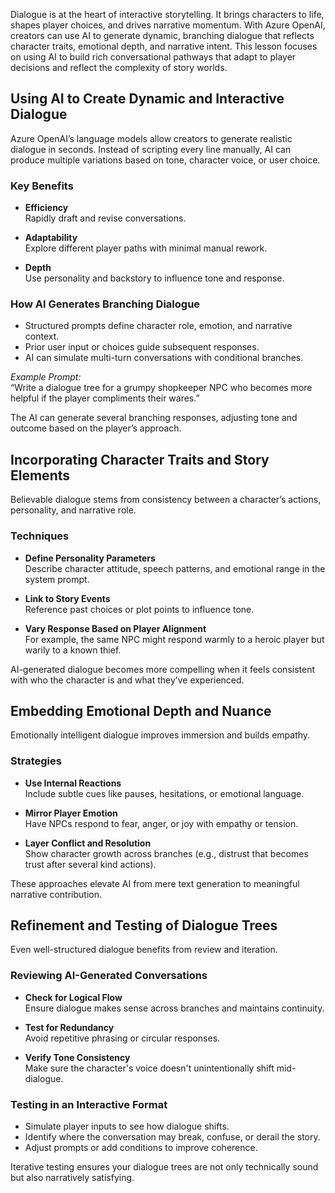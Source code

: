 Dialogue is at the heart of interactive storytelling. It brings characters to life, shapes player choices, and drives narrative momentum. With Azure OpenAI, creators can use AI to generate dynamic, branching dialogue that reflects character traits, emotional depth, and narrative intent. This lesson focuses on using AI to build rich conversational pathways that adapt to player decisions and reflect the complexity of story worlds.

## Using AI to Create Dynamic and Interactive Dialogue

Azure OpenAI’s language models allow creators to generate realistic dialogue in seconds. Instead of scripting every line manually, AI can produce multiple variations based on tone, character voice, or user choice.

### Key Benefits

- **Efficiency**  
  Rapidly draft and revise conversations.

- **Adaptability**  
  Explore different player paths with minimal manual rework.

- **Depth**  
  Use personality and backstory to influence tone and response.

### How AI Generates Branching Dialogue

- Structured prompts define character role, emotion, and narrative context.
- Prior user input or choices guide subsequent responses.
- AI can simulate multi-turn conversations with conditional branches.

*Example Prompt:*  
“Write a dialogue tree for a grumpy shopkeeper NPC who becomes more helpful if the player compliments their wares.”

The AI can generate several branching responses, adjusting tone and outcome based on the player’s approach.

## Incorporating Character Traits and Story Elements

Believable dialogue stems from consistency between a character’s actions, personality, and narrative role.

### Techniques

- **Define Personality Parameters**  
  Describe character attitude, speech patterns, and emotional range in the system prompt.

- **Link to Story Events**  
  Reference past choices or plot points to influence tone.

- **Vary Response Based on Player Alignment**  
  For example, the same NPC might respond warmly to a heroic player but warily to a known thief.

AI-generated dialogue becomes more compelling when it feels consistent with who the character is and what they’ve experienced.

## Embedding Emotional Depth and Nuance

Emotionally intelligent dialogue improves immersion and builds empathy.

### Strategies

- **Use Internal Reactions**  
  Include subtle cues like pauses, hesitations, or emotional language.

- **Mirror Player Emotion**  
  Have NPCs respond to fear, anger, or joy with empathy or tension.

- **Layer Conflict and Resolution**  
  Show character growth across branches (e.g., distrust that becomes trust after several kind actions).

These approaches elevate AI from mere text generation to meaningful narrative contribution.

## Refinement and Testing of Dialogue Trees

Even well-structured dialogue benefits from review and iteration.

### Reviewing AI-Generated Conversations

- **Check for Logical Flow**  
  Ensure dialogue makes sense across branches and maintains continuity.

- **Test for Redundancy**  
  Avoid repetitive phrasing or circular responses.

- **Verify Tone Consistency**  
  Make sure the character's voice doesn't unintentionally shift mid-dialogue.

### Testing in an Interactive Format

- Simulate player inputs to see how dialogue shifts.
- Identify where the conversation may break, confuse, or derail the story.
- Adjust prompts or add conditions to improve coherence.

Iterative testing ensures your dialogue trees are not only technically sound but also narratively satisfying.

